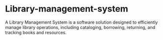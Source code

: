 # Library-management-system
A Library Management System is a software solution designed to efficiently manage library operations, including cataloging, borrowing, returning, and tracking books and resources.
